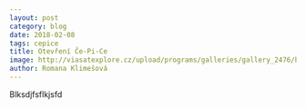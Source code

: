 ```yaml
---
layout: post
category: blog
date: 2018-02-08
tags: cepice
title: Otevření Če-Pi-Ce
image: http://viasatexplore.cz/upload/programs/galleries/gallery_2476/big/793fa0785ee240833c1bcbd85ccebe13.jpg
author: Romana Klimešová
---
```


Blksdjfsflkjsfd
